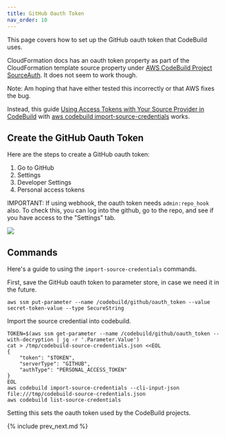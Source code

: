 ```yaml
---
title: GitHub Oauth Token
nav_order: 10
---
```


This page covers how to set up the GitHub oauth token that CodeBuild uses.

CloudFormation docs has an oauth token property as part of the CloudFormation template source property under [AWS CodeBuild Project SourceAuth](https://docs.aws.amazon.com/AWSCloudFormation/latest/UserGuide/aws-properties-codebuild-project-sourceauth.html). It does not seem to work though.


Note: Am hoping that have either tested this incorrectly or that AWS fixes the bug.

Instead, this guide [Using Access Tokens with Your Source Provider in CodeBuild](https://docs.aws.amazon.com/codebuild/latest/userguide/sample-access-tokens.html) with [aws codebuild import-source-credentials](https://docs.aws.amazon.com/cli/latest/reference/codebuild/import-source-credentials.html) works.

## Create the GitHub Oauth Token

Here are the steps to create a GitHub oauth token:

1. Go to GitHub
2. Settings
3. Developer Settings
4. Personal access tokens

IMPORTANT: If using webhook, the oauth token needs `admin:repo_hook` also.  To check this, you can log into the github, go to the repo, and see if you have access to the "Settings" tab.

![](https://raw.githubusercontent.com/tongueroo/codebuild/master/img/github-admin-settings-tab.png)

## Commands

Here's a guide to using the `import-source-credentials` commands.

First, save the GitHub oauth token to parameter store, in case we need it in the future.

    aws ssm put-parameter --name /codebuild/github/oauth_token --value secret-token-value --type SecureString

Import the source credential into codebuild.

    TOKEN=$(aws ssm get-parameter --name /codebuild/github/oauth_token --with-decryption | jq -r '.Parameter.Value')
    cat > /tmp/codebuild-source-credentials.json <<EOL
    {
        "token": "$TOKEN",
        "serverType": "GITHUB",
        "authType": "PERSONAL_ACCESS_TOKEN"
    }
    EOL
    aws codebuild import-source-credentials --cli-input-json file:///tmp/codebuild-source-credentials.json
    aws codebuild list-source-credentials

Setting this sets the oauth token used by the CodeBuild projects.

{% include prev_next.md %}